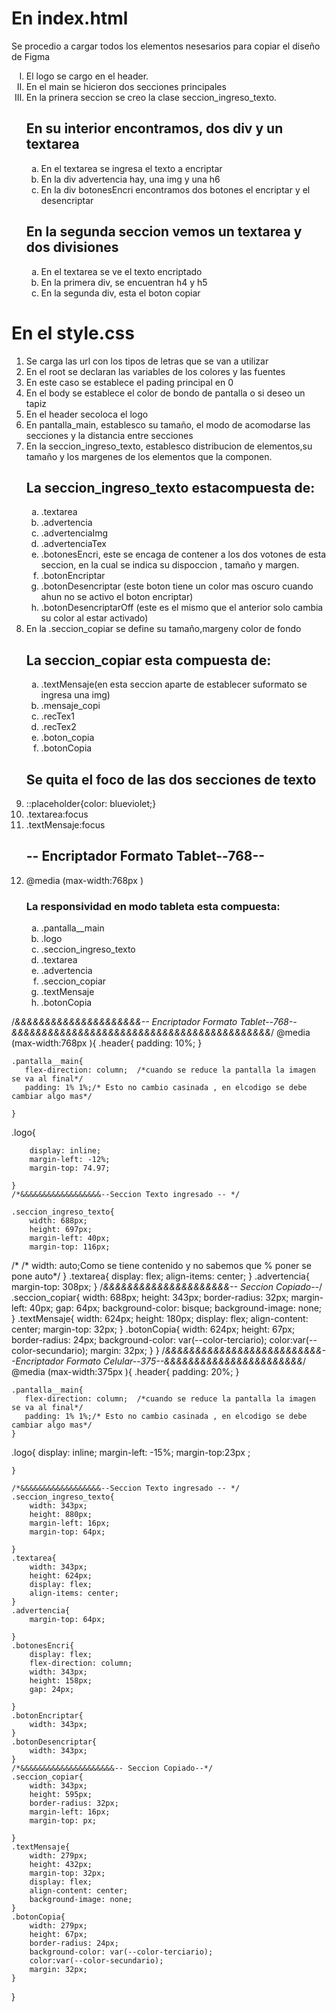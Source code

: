 
<h1> En index.html</h1>
<p> Se procedio a cargar todos los elementos nesesarios  para copiar el diseño de Figma</p>

<ol type="I">
<li>El logo se cargo en el header.</li>
<li>En el main se hicieron dos secciones principales</li>
<li>En la prinera seccion  se creo la clase seccion_ingreso_texto.</li>

<h2>En su interior encontramos, dos div y un textarea</h2>
<ol type="a">
<li>En el textarea se ingresa el texto a encriptar</li>
<li>En la div advertencia hay, una img y una  h6</li>
<li>En la div botonesEncri encontramos  dos botones el encriptar y el desencriptar</li>
</ol>
<h2>En la segunda seccion vemos un textarea y dos divisiones</h2>
<ol type="a">
<li> En el textarea se ve el texto encriptado</li>
<li>En la primera div, se encuentran h4 y h5 </li>
<li>En la segunda div, esta el boton copiar</li>
</ol>
</ol>

<h1> En el style.css</h1>

<ol>
<li>Se carga las url con los tipos de letras que se van a utilizar</li>
<li>En el root se declaran las variables de los colores y las fuentes </li>
<li>En este caso  se establece el pading principal en 0</li>
<li>En el body se establece el color de bondo de pantalla o si deseo un tapiz</li>
<li>En el header secoloca el logo </li>
<li>En pantalla_main, establesco su tamaño, el modo de acomodarse las secciones y la distancia entre secciones</li>
<li>En la seccion_ingreso_texto, establesco distribucion de elementos,su tamaño y los margenes  de los elementos que la componen.</li>

<h2>La seccion_ingreso_texto estacompuesta de:</h2>
<ol type="a">
<li>.textarea</li>
<li>.advertencia</li>
<li>.advertenciaImg</li>
<li>.advertenciaTex</li>
<li>.botonesEncri, este se encaga de contener a los dos votones de esta seccion, en la cual se indica su dispoccion , tamaño y margen.</li>
<li>.botonEncriptar</li>
<li>.botonDesencriptar (este boton tiene un color mas oscuro cuando ahun no se activo el boton encriptar)</li>
<li>.botonDesencriptarOff (este es el mismo que el anterior solo cambia su color al estar activado)</li>
</ol>
<li>En la .seccion_copiar se define su tamaño,margeny color de fondo</li>

<h2>La seccion_copiar esta compuesta de:</h2>
<ol type="a">
<li>.textMensaje(en esta seccion aparte de establecer suformato se ingresa una img)</li>
<li>.mensaje_copi</li>
<li>.recTex1</li>
<li>.recTex2</li>
<li>.boton_copia</li>
<li>.botonCopia</li>
</ol>
<h2>Se quita el foco de las dos secciones de texto</h2>
<li>::placeholder{color: blueviolet;}</li>
<li>.textarea:focus</li>
<li>.textMensaje:focus</li>
<h2>-- Encriptador Formato Tablet--768--</h2>
<li>@media (max-width:768px )</li>
<h3>La responsividad en modo tableta esta compuesta:</h3>
<ol type="a">
<li>.pantalla__main</li>
<li>.logo</li>
<li>.seccion_ingreso_texto</li>
<li>.textarea</li>
<li>.advertencia</li>
<li>.seccion_copiar</li>
<li>.textMensaje</li>
<li>.botonCopia</li>
</ol>
</ol>


/*&&&&&&&&&&&&&&&&&&&&&-- Encriptador Formato Tablet--768--&&&&&&&&&&&&&&&&&&&&&&&&&&&&&&&&&&&&&&&&&&&*/
@media (max-width:768px ){
    .header{
        padding: 10%;
    }
  
    .pantalla__main{
       flex-direction: column;  /*cuando se reduce la pantalla la imagen se va al final*/
       padding: 1% 1%;/* Esto no cambio casinada , en elcodigo se debe cambiar algo mas*/
       
    }
   .logo{
    
        display: inline;
        margin-left: -12%;
        margin-top: 74.97;
       
    }
    /*&&&&&&&&&&&&&&&&&&--Seccion Texto ingresado -- */

    .seccion_ingreso_texto{
        width: 688px;
        height: 697px;
        margin-left: 40px;
        margin-top: 116px;
   /*     /* width: auto;Como se tiene contenido y no sabemos que % poner se pone auto*/
    }
    .textarea{
        display: flex;
        align-items: center;
    }
    .advertencia{
        margin-top: 308px;
    }
    /*&&&&&&&&&&&&&&&&&&&&&-- Seccion Copiado--*/
    .seccion_copiar{
        width: 688px;
        height: 343px;
        border-radius: 32px; 
        margin-left: 40px;
        gap: 64px;
        background-color: bisque;
        background-image: none;
    }
    .textMensaje{
        width: 624px;
        height: 180px;
        display: flex;
        align-content: center;
        margin-top: 32px;
    }
    .botonCopia{
        width: 624px;
        height: 67px;
        border-radius: 24px;
        background-color: var(--color-terciario);
        color:var(--color-secundario);
        margin: 32px;
    }
}
/*&&&&&&&&&&&&&&&&&&&&&&&&&&--Encriptador Formato Celular--375--&&&&&&&&&&&&&&&&&&&&&&&*/
@media (max-width:375px ){
    .header{
        padding: 20%;
    }
  
    .pantalla__main{
       flex-direction: column;  /*cuando se reduce la pantalla la imagen se va al final*/
       padding: 1% 1%;/* Esto no cambio casinada , en elcodigo se debe cambiar algo mas*/
    }
   .logo{
        display: inline;
        margin-left: -15%;
        margin-top:23px ;
       
    }

    /*&&&&&&&&&&&&&&&&&&--Seccion Texto ingresado -- */
    .seccion_ingreso_texto{
        width: 343px;
        height: 880px;
        margin-left: 16px;
        margin-top: 64px;
  
    }
    .textarea{
        width: 343px;
        height: 624px;
        display: flex;
        align-items: center;
    }
    .advertencia{
        margin-top: 64px;
        
    }
    .botonesEncri{
        display: flex;
        flex-direction: column;
        width: 343px;
        height: 158px; 
        gap: 24px; 
    
    }
    .botonEncriptar{
        width: 343px;     
    }
    .botonDesencriptar{
        width: 343px;
    }
    /*&&&&&&&&&&&&&&&&&&&&&-- Seccion Copiado--*/
    .seccion_copiar{
        width: 343px;
        height: 595px;
        border-radius: 32px; 
        margin-left: 16px;
        margin-top: px;
        
    }
    .textMensaje{
        width: 279px;
        height: 432px;
        margin-top: 32px;
        display: flex;
        align-content: center;
        background-image: none;
    }
    .botonCopia{
        width: 279px;
        height: 67px;
        border-radius: 24px;
        background-color: var(--color-terciario);
        color:var(--color-secundario);
        margin: 32px;
    }
}






